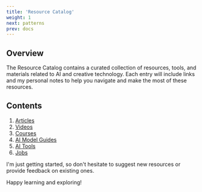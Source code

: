 ```yaml
---
title: 'Resource Catalog'
weight: 1
next: patterns
prev: docs
---
```


## Overview

The Resource Catalog contains a curated collection of resources, tools, and materials related to AI and creative technology. Each entry will include links and my personal notes to help you navigate and make the most of these resources.

## Contents

1. [Articles](/docs/resource-catalog/articles)
2. [Videos](/docs/resource-catalog/videos)
3. [Courses](/docs/resource-catalog/courses)
4. [AI Model Guides](/docs/resource-catalog/model-guides)
5. [AI Tools](/docs/resource-catalog/tools)
6. [Jobs](/docs/resource-catalog/jobs)

I'm just getting started, so don't hesitate to suggest new resources or provide feedback on existing ones.

Happy learning and exploring!
